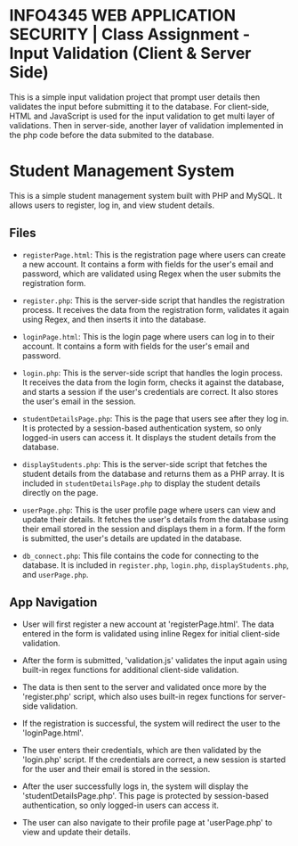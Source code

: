 # INFO4345 WEB APPLICATION SECURITY | Class Assignment - Input Validation (Client & Server Side)
 
 This is a simple input validation project that prompt user details then validates the input before submitting it to the database. For client-side, HTML and JavaScript is used for the input validation to get multi layer of validations. Then in server-side, another layer of validation implemented in the php code before the data submited to the database. 
<!-- 
## How it works 

- form.html is used to create the form structure. In-line Regex are implemented for every items in the form.

- When user submits the form, validation.js will validate the input again using the built-in regex function.

- After the validation in client-side complete, the data will be validated once again by the server through submit.php code which also uses built-in regex function with the similar pattern.

- Then the data will successfully submited to the database adn the page will display "New record created successfully" message. -->
# Student Management System

This is a simple student management system built with PHP and MySQL. It allows users to register, log in, and view student details.

## Files

- `registerPage.html`: This is the registration page where users can create a new account. It contains a form with fields for the user's email and password, which are validated using Regex when the user submits the registration form.

- `register.php`: This is the server-side script that handles the registration process. It receives the data from the registration form, validates it again using Regex, and then inserts it into the database.

- `loginPage.html`: This is the login page where users can log in to their account. It contains a form with fields for the user's email and password.

- `login.php`: This is the server-side script that handles the login process. It receives the data from the login form, checks it against the database, and starts a session if the user's credentials are correct. It also stores the user's email in the session.

- `studentDetailsPage.php`: This is the page that users see after they log in. It is protected by a session-based authentication system, so only logged-in users can access it. It displays the student details from the database.

- `displayStudents.php`: This is the server-side script that fetches the student details from the database and returns them as a PHP array. It is included in `studentDetailsPage.php` to display the student details directly on the page.

- `userPage.php`: This is the user profile page where users can view and update their details. It fetches the user's details from the database using their email stored in the session and displays them in a form. If the form is submitted, the user's details are updated in the database.

- `db_connect.php`: This file contains the code for connecting to the database. It is included in `register.php`, `login.php`, `displayStudents.php`, and `userPage.php`.

## App Navigation

- User will first register a new account at 'registerPage.html'. The data entered in the form is validated using inline Regex for initial client-side validation. 

- After the form is submitted, 'validation.js' validates the input again using built-in regex functions for additional client-side validation.

- The data is then sent to the server and validated once more by the 'register.php' script, which also uses built-in regex functions for server-side validation.

- If the registration is successful, the system will redirect the user to the 'loginPage.html'.

- The user enters their credentials, which are then validated by the 'login.php' script. If the credentials are correct, a new session is started for the user and their email is stored in the session.

- After the user successfully logs in, the system will display the 'studentDetailsPage.php'. This page is protected by session-based authentication, so only logged-in users can access it.

- The user can also navigate to their profile page at 'userPage.php' to view and update their details.
